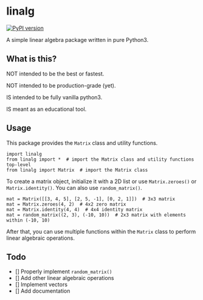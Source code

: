 # linalg

[![PyPI version](https://badge.fury.io/py/linalg.svg)](https://badge.fury.io/py/linalg)

A simple linear algebra package written in pure Python3.

## What is this?

NOT intended to be the best or fastest.

NOT intended to be production-grade (yet).

IS intended to be fully vanilla python3.

IS meant as an educational tool.

## Usage

This package provides the `Matrix` class and utility functions.

    import linalg
    from linalg import *  # import the Matrix class and utility functions top-level
    from linalg import Matrix  # import the Matrix class

To create a matrix object, initialize it with a 2D list or use `Matrix.zeroes()` or `Matrix.identity()`. You can also use `random_matrix()`.

    mat = Matrix([[3, 4, 5], [2, 5, -1], [0, 2, 1]])  # 3x3 matrix
    mat = Matrix.zeroes(4, 2)  # 4x2 zero matrix
    mat = Matrix.identity(4, 4)  # 4x4 identity matrix
    mat = random_matrix((2, 3), (-10, 10))  # 2x3 matrix with elements within (-10, 10)

After that, you can use multiple functions within the `Matrix` class to perform linear algebraic operations.

## Todo

- [] Properly implement `random_matrix()`
- [] Add other linear algebraic operations
- [] Implement vectors
- [] Add documentation
